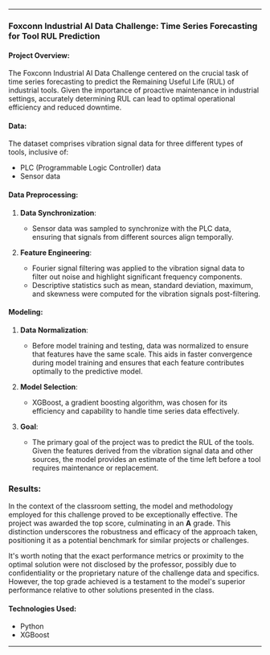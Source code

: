 
---

### Foxconn Industrial AI Data Challenge: Time Series Forecasting for Tool RUL Prediction

#### Project Overview:
The Foxconn Industrial AI Data Challenge centered on the crucial task of time series forecasting to predict the Remaining Useful Life (RUL) of industrial tools. Given the importance of proactive maintenance in industrial settings, accurately determining RUL can lead to optimal operational efficiency and reduced downtime.

#### Data:
The dataset comprises vibration signal data for three different types of tools, inclusive of:
- PLC (Programmable Logic Controller) data
- Sensor data

#### Data Preprocessing:
1. **Data Synchronization**:
   - Sensor data was sampled to synchronize with the PLC data, ensuring that signals from different sources align temporally.

2. **Feature Engineering**:
   - Fourier signal filtering was applied to the vibration signal data to filter out noise and highlight significant frequency components.
   - Descriptive statistics such as mean, standard deviation, maximum, and skewness were computed for the vibration signals post-filtering.

#### Modeling:

1. **Data Normalization**: 
   - Before model training and testing, data was normalized to ensure that features have the same scale. This aids in faster convergence during model training and ensures that each feature contributes optimally to the predictive model.

2. **Model Selection**:
   - XGBoost, a gradient boosting algorithm, was chosen for its efficiency and capability to handle time series data effectively.

3. **Goal**:
   - The primary goal of the project was to predict the RUL of the tools. Given the features derived from the vibration signal data and other sources, the model provides an estimate of the time left before a tool requires maintenance or replacement.



### Results:

In the context of the classroom setting, the model and methodology employed for this challenge proved to be exceptionally effective. The project was awarded the top score, culminating in an **A** grade. This distinction underscores the robustness and efficacy of the approach taken, positioning it as a potential benchmark for similar projects or challenges.

It's worth noting that the exact performance metrics or proximity to the optimal solution were not disclosed by the professor, possibly due to confidentiality or the proprietary nature of the challenge data and specifics. However, the top grade achieved is a testament to the model's superior performance relative to other solutions presented in the class.

#### Technologies Used:
- Python
- XGBoost

---
